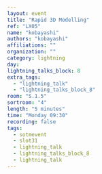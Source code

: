 ```yaml
---
layout: event
title: "Rapid 3D Modelling"
ref: "LX05"
name: "kobayashi"
authors: "kobayashi"
affiliations: ""
organization: ""
category: lightning
day: 
lightning_talks_block: 8
extra_tags:
  - "lightning_talk"
  - "lightning_talks_block_8"
room: "S.1.5"
sortroom: "4"
length: "5 minutes"
time: "Monday 09:30"
recording: false
tags:
  - sotmevent
  - slot31
  - lightning_talk
  - lightning_talks_block_8
  - lightning_talk
---
```

